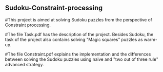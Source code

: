## Sudoku-Constraint-processing

#This project is aimed at solving Sudoku puzzles from the perspective of Constraint processing. 
  
#The file Task.pdf has the description of the project. Besides Sudoku, the task of the project also contains solving
  "Magic squares" puzzles as warm-up.
  
#The file Constraint.pdf explains the implementation and the differences between solving the Sudoku puzzles
  using naive and "two out of three rule" advanced strategy.
